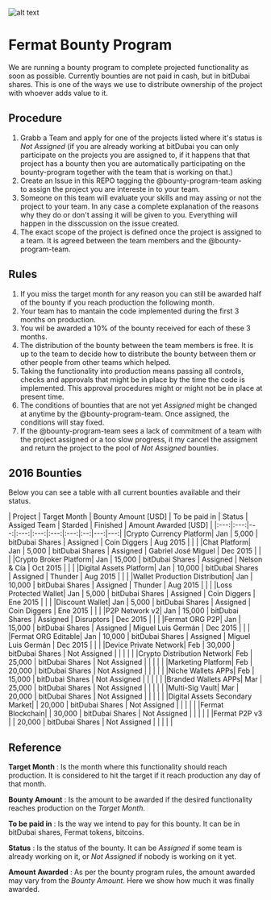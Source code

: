 ![alt text](https://github.com/bitDubai/media-kit/blob/master/Readme%20Image/Fermat%20Logotype/Fermat_Logo_3D.png "Fermat Logo")

# Fermat Bounty Program

We are running a bounty program to complete projected functionality as soon as possible. Currently bounties are not paid in cash, but in bitDubai shares. This is one of the ways we use to distribute ownership of the project with whoever adds value to it. 

## Procedure

1. Grabb a Team and apply for one of the projects listed where it's status is _Not Assigned_ (if you are already working at bitDubai you can only participate on the projects you are assigned to, if it happens that that project has a bounty then you are automatically participating on the bounty-program together with the team that is working on that.)
2. Create an Issue in this REPO tagging the @bounty-program-team asking to assign the project you are intereste in to your team.
3. Someone on this team will evaluate your skills and may assing or not the project to your team. In any case a complete explanation of the reasons why they do or don't assing it will be given to you. Everything will happen in the disscussion on the issue created.
4. The exact scope of the project is defined once the project is assigned to a team. It is agreed between the team members and the @bounty-program-team.

## Rules

1. If you miss the target month for any reason you can still be awarded half of the bounty if you reach production the following month.
2. Your team has to mantain the code implemented during the first 3 months on production. 
3. You wil be awarded a 10% of the bounty received for each of these 3 months.
4. The distribution of the bounty between the team members is free. It is up to the team to decide how to distribute the bounty between them or other people from other teams which helped.
5. Taking the functionality into production means passing all controls, checks and approvals that might be in place by the time the code is implemented. This approval procedures might or might not be in place at present time.
6. The conditions of bounties that are not yet _Assigned_ might be changed at anytime by the @bounty-program-team. Once assigned, the conditions will stay fixed.
7. If the @bounty-program-team sees a lack of commitment of a team with the project assigned or a too slow progress, it my cancel the assigment and return the project to the pool of _Not Assigned_ bounties.

## 2016 Bounties

Below you can see a table with all current bounties available and their status. 

| Project | Target Month | Bounty Amount [USD] | To be paid in | Status | Assiged Team | Starded | Finished | Amount Awarded [USD] |
|:---:|:---:|---:|:---:|:---:|:---:|:---:|:--:|---:|---:|
|Crypto Currency Platform| Jan | 5,000 | bitDubai Shares | Assigned | Coin Diggers | Aug 2015 | | |
|Chat Platform| Jan | 5,000 | bitDubai Shares | Assigned | Gabriel José Miguel | Dec 2015 | | |
|Crypto Broker Platform| Jan | 15,000 | bitDubai Shares | Assigned | Nelson & Cía | Oct 2015 | | |
|Digital Assets Platform| Jan | 10,000 | bitDubai Shares | Assigned | Thunder | Aug 2015 | | |
|Wallet Production Distribution| Jan | 10,000 | bitDubai Shares | Assigned | Thunder | Aug 2015 | | |
|Loss Protected Wallet| Jan | 5,000 | bitDubai Shares | Assigned | Coin Diggers | Ene 2015 | | |
|Discount Wallet| Jan | 5,000 | bitDubai Shares | Assigned | Coin Diggers | Ene 2015 | | |
|P2P Network v2| Jan | 15,000 | bitDubai Shares | Assigned | Disruptors | Dec 2015 | | |
|Fermat ORG P2P| Jan | 15,000 | bitDubai Shares | Assigned | Miguel Luis Germán | Dec 2015 | | |
|Fermat ORG Editable| Jan | 10,000 | bitDubai Shares | Assigned | Miguel Luis Germán | Dec 2015 | | |
|Device Private Network| Feb | 30,000 | bitDubai Shares | Not Assigned | | | | |
|Crypto Distribution Network| Feb | 25,000 | bitDubai Shares | Not Assigned | | | | |
|Marketing Platform| Feb | 20,000 | bitDubai Shares | Not Assigned | | | | |
|Niche Wallets APPs| Feb | 15,000 | bitDubai Shares | Not Assigned | | | | |
|Branded Wallets APPs| Mar | 25,000 | bitDubai Shares | Not Assigned | | | | |
|Multi-Sig Vault| Mar | 20,000 | bitDubai Shares | Not Assigned | | | | |
|Digital Assets Secondary Market|  | 20,000 | bitDubai Shares | Not Assigned | | | | |
|Fermat Blockchain|  | 30,000 | bitDubai Shares | Not Assigned | | | | |
|Fermat P2P v3 |  | 20,000 | bitDubai Shares | Not Assigned | | | | |

## Reference 

**Target Month** : Is the month where this functionality should reach production. It is considered to hit the target if it reach production any day of that month.

**Bounty Amount** : Is the amount to be awarded if the desired functionality reaches production on the _Target Month_. 

**To be paid in** : Is the way we intend to pay for this bounty. It can be in bitDubai shares, Fermat tokens, bitcoins.

**Status** : Is the status of the bounty. It can be _Assigned_ if some team is already working on it, or _Not Assigned_ if nobody is working on it yet.

**Amount Awarded** : As per the bounty program rules, the amount awarded may vary from the _Bounty Amount_. Here we show how much it was finally awarded.
